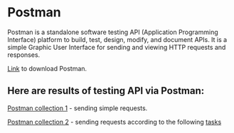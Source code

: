 # Postman

Postman is a standalone software testing API (Application Programming Interface) platform to build, test, design, modify, and document APIs. It is a simple Graphic User Interface for sending and viewing HTTP requests and responses.

<a href="https://www.postman.com/downloads/" target="_blank">Link</a> to download Postman.

## Here are results of testing API via Postman:

<a href="https://github.com/DariaMartinovskaya/Postman/blob/main/Postman_HW1.postman_collection.json">Postman collection 1</a> - sending simple requests. 

<a href="https://github.com/DariaMartinovskaya/Postman/blob/main/Postman_HW2.postman_collection.json">Postman collection 2</a> - sending requests according to the following <a href="https://github.com/DariaMartinovskaya/Postman/blob/main/Postman_HW2.md">tasks</a>
